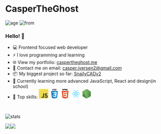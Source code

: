 # CasperTheGhost
![age](https://img.shields.io/badge/Age-15-blue) ![from](https://img.shields.io/badge/from-belgium-red)

### Hello! 👋

- 💻 Frontend focused web developer 
- ⚡ I love programming and learning 
- 🌐 View my portfolio: [caspertheghost.me](https://caspertheghost.me/) 
- 📧 Contact me on email: [casper.iversen2@gmail.com](mailto:casper.iversen2@gmail.com) 
- 📦 My biggest project so far: [SnailyCADv2](https://github.com/Dev-CasperTheGhost/snaily-cadv2)
- 🏫 Currently learning more advanced JavaScript, React and design(in school)
- 🌱 Top skills: 
<code><img height="30" src="https://raw.githubusercontent.com/github/explore/80688e429a7d4ef2fca1e82350fe8e3517d3494d/topics/javascript/javascript.png"></code>
<code><img height="30" src="https://raw.githubusercontent.com/github/explore/80688e429a7d4ef2fca1e82350fe8e3517d3494d/topics/css/css.png"></code>
<code><img height="30" src="https://raw.githubusercontent.com/github/explore/5c058a388828bb5fde0bcafd4bc867b5bb3f26f3/topics/html/html.png"></code>
<code><img height="30" src="https://raw.githubusercontent.com/github/explore/80688e429a7d4ef2fca1e82350fe8e3517d3494d/topics/react/react.png"></code>
<code><img height="30" src="https://raw.githubusercontent.com/github/explore/80688e429a7d4ef2fca1e82350fe8e3517d3494d/topics/nodejs/nodejs.png"></code>    

<br />

![stats](https://github-readme-stats.vercel.app/api/?username=dev-caspertheghost&show_owner=false&show_icons=true&title_color=fff&text_color=9f9f9f&bg_color=151515&hide_border=true&hide_rank=true&hide_title=true)



<a href="https://github.com/dev-caspertheghost/react-timeline">
  <img align="left" src="https://github-readme-stats.vercel.app/api/pin?username=dev-caspertheghost&repo=react-timeline&title_color=fff&icon_color=4c71f2&text_color=9f9f9f&bg_color=151515" />
</a>

<a href="https://github.com/dev-caspertheghost/ghostybot">
  <img align="left" src="https://github-readme-stats.vercel.app/api/pin?username=dev-caspertheghost&repo=ghostybot&title_color=fff&icon_color=4c71f2&text_color=9f9f9f&bg_color=151515" />
</a>

